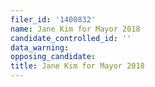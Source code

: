 ```yaml
---
filer_id: '1400832'
name: Jane Kim for Mayor 2018
candidate_controlled_id: ''
data_warning: 
opposing_candidate: 
title: Jane Kim for Mayor 2018
---
```

